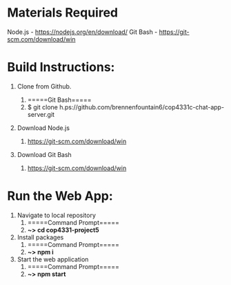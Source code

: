 # Materials Required
 
Node.js - https://nodejs.org/en/download/ 
Git Bash - https://git-scm.com/download/win 


# Build Instructions: 

1. Clone from Github. 
	1. =====Git Bash===== 
	1. $ git clone h.ps://github.com/brennenfountain6/cop4331c-chat-app-server.git 

2. Download Node.js 
	1. https://git-scm.com/download/win

3. Download Git Bash 
	1. https://git-scm.com/download/win 


# Run the Web App: 
1. Navigate to local repository 
	1. =====Command Prompt===== 
	1. **~\> cd cop4331-project5**
2. Install packages
	1. =====Command Prompt===== 
	1. **~\> npm i**
3. Start the web application
	1. =====Command Prompt===== 
	1. **~\> npm start**

